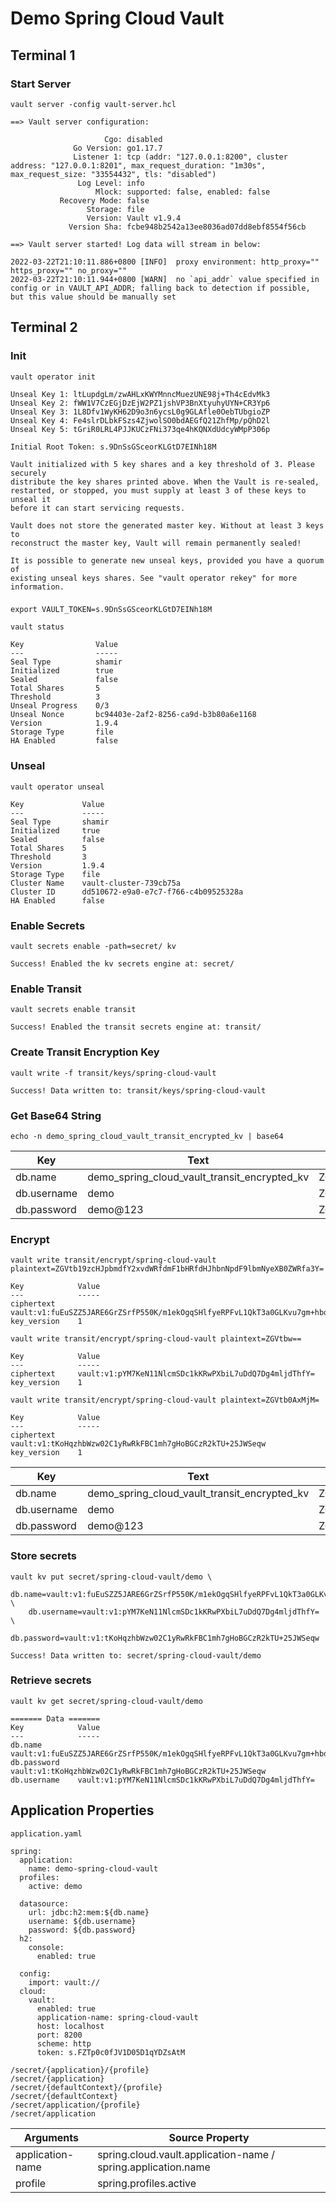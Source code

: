 # Demo Spring Cloud Vault

## Terminal 1

### Start Server
`vault server -config vault-server.hcl`

```
==> Vault server configuration:

                     Cgo: disabled
              Go Version: go1.17.7
              Listener 1: tcp (addr: "127.0.0.1:8200", cluster address: "127.0.0.1:8201", max_request_duration: "1m30s", max_request_size: "33554432", tls: "disabled")
               Log Level: info
                   Mlock: supported: false, enabled: false
           Recovery Mode: false
                 Storage: file
                 Version: Vault v1.9.4
             Version Sha: fcbe948b2542a13ee8036ad07dd8ebf8554f56cb

==> Vault server started! Log data will stream in below:

2022-03-22T21:10:11.886+0800 [INFO]  proxy environment: http_proxy="" https_proxy="" no_proxy=""
2022-03-22T21:10:11.944+0800 [WARN]  no `api_addr` value specified in config or in VAULT_API_ADDR; falling back to detection if possible, but this value should be manually set
```


## Terminal 2

### Init

`vault operator init`

```
Unseal Key 1: ltLupdgLm/zwAHLxKWYMnncMuezUNE98j+Th4cEdvMk3
Unseal Key 2: fWW1V7CzEGjDzEjW2PZ1jshVP3BnXtyuhyUYN+CR3Yp6
Unseal Key 3: 1L8Dfv1WyKH62D9o3n6ycsL0g9GLAfle0OebTUbgioZP
Unseal Key 4: Fe4slrDLbkFSzs4ZjwolSO0bdAEGfQ21ZhfMp/pQhD2l
Unseal Key 5: tGriR0LRL4PJJKUCzFNi373qe4hKQNXdUdcyWMpP306p

Initial Root Token: s.9DnSsGSceorKLGtD7EINh18M

Vault initialized with 5 key shares and a key threshold of 3. Please securely
distribute the key shares printed above. When the Vault is re-sealed,
restarted, or stopped, you must supply at least 3 of these keys to unseal it
before it can start servicing requests.

Vault does not store the generated master key. Without at least 3 keys to
reconstruct the master key, Vault will remain permanently sealed!

It is possible to generate new unseal keys, provided you have a quorum of
existing unseal keys shares. See "vault operator rekey" for more information.
```

### 
`export VAULT_TOKEN=s.9DnSsGSceorKLGtD7EINh18M`

`vault status`

```
Key                Value
---                -----
Seal Type          shamir
Initialized        true
Sealed             false
Total Shares       5
Threshold          3
Unseal Progress    0/3
Unseal Nonce       bc94403e-2af2-8256-ca9d-b3b80a6e1168
Version            1.9.4
Storage Type       file
HA Enabled         false
```


### Unseal

`vault operator unseal`

```
Key             Value
---             -----
Seal Type       shamir
Initialized     true
Sealed          false
Total Shares    5
Threshold       3
Version         1.9.4
Storage Type    file
Cluster Name    vault-cluster-739cb75a
Cluster ID      dd510672-e9a0-e7c7-f766-c4b09525328a
HA Enabled      false
```

### Enable Secrets
`vault secrets enable -path=secret/ kv`

```
Success! Enabled the kv secrets engine at: secret/
```

### Enable Transit

`vault secrets enable transit`

```
Success! Enabled the transit secrets engine at: transit/
```

### Create Transit Encryption Key
`vault write -f transit/keys/spring-cloud-vault`

```
Success! Data written to: transit/keys/spring-cloud-vault
```

### Get Base64 String

`echo -n demo_spring_cloud_vault_transit_encrypted_kv | base64`

| Key | Text | Base64 |
|-----|------|--------|
| db.name     | demo_spring_cloud_vault_transit_encrypted_kv | ZGVtb19zcHJpbmdfY2xvdWRfdmF1bHRfdHJhbnNpdF9lbmNyeXB0ZWRfa3Y= |
| db.username | demo | ZGVtbw== |
| db.password | demo@123 | ZGVtb0AxMjM= |


### Encrypt
`vault write transit/encrypt/spring-cloud-vault plaintext=ZGVtb19zcHJpbmdfY2xvdWRfdmF1bHRfdHJhbnNpdF9lbmNyeXB0ZWRfa3Y=`

```
Key            Value
---            -----
ciphertext     vault:v1:fuEuSZZ5JARE6GrZSrfP550K/m1ekOgqSHlfyeRPFvL1QkT3a0GLKvu7gm+hbdlXfkWBXhaOGLfe3sbKhGNJqceZvgbSDtb1
key_version    1
```

`vault write transit/encrypt/spring-cloud-vault plaintext=ZGVtbw==`

```
Key            Value
---            -----
ciphertext     vault:v1:pYM7KeN11NlcmSDc1kKRwPXbiL7uDdQ7Dg4mljdThfY=
key_version    1
```

`vault write transit/encrypt/spring-cloud-vault plaintext=ZGVtb0AxMjM=`

```
Key            Value
---            -----
ciphertext     vault:v1:tKoHqzhbWzw02C1yRwRkFBC1mh7gHoBGCzR2kTU+25JWSeqw
key_version    1
```


| Key | Text | Base64 | Transit Encrypted |
|-----|------|--------|-------------------|
| db.name     | demo_spring_cloud_vault_transit_encrypted_kv | ZGVtb19zcHJpbmdfY2xvdWRfdmF1bHRfdHJhbnNpdF9lbmNyeXB0ZWRfa3Y= | v1:fuEuSZZ5JARE6GrZSrfP550K/m1ekOgqSHlfyeRPFvL1QkT3a0GLKvu7gm+hbdlXfkWBXhaOGLfe3sbKhGNJqceZvgbSDtb1 |
| db.username | demo | ZGVtbw== | vault:v1:pYM7KeN11NlcmSDc1kKRwPXbiL7uDdQ7Dg4mljdThfY= |
| db.password | demo@123 | ZGVtb0AxMjM= | vault:v1:tKoHqzhbWzw02C1yRwRkFBC1mh7gHoBGCzR2kTU+25JWSeqw |



### Store secrets

```
vault kv put secret/spring-cloud-vault/demo \
    db.name=vault:v1:fuEuSZZ5JARE6GrZSrfP550K/m1ekOgqSHlfyeRPFvL1QkT3a0GLKvu7gm+hbdlXfkWBXhaOGLfe3sbKhGNJqceZvgbSDtb1 \
    db.username=vault:v1:pYM7KeN11NlcmSDc1kKRwPXbiL7uDdQ7Dg4mljdThfY= \
    db.password=vault:v1:tKoHqzhbWzw02C1yRwRkFBC1mh7gHoBGCzR2kTU+25JWSeqw
```

```
Success! Data written to: secret/spring-cloud-vault/demo
```

### Retrieve secrets

`vault kv get secret/spring-cloud-vault/demo`

```
======= Data =======
Key            Value
---            -----
db.name        vault:v1:fuEuSZZ5JARE6GrZSrfP550K/m1ekOgqSHlfyeRPFvL1QkT3a0GLKvu7gm+hbdlXfkWBXhaOGLfe3sbKhGNJqceZvgbSDtb1
db.password    vault:v1:tKoHqzhbWzw02C1yRwRkFBC1mh7gHoBGCzR2kTU+25JWSeqw
db.username    vault:v1:pYM7KeN11NlcmSDc1kKRwPXbiL7uDdQ7Dg4mljdThfY=
```




## Application Properties

`application.yaml`

```
spring:
  application:
    name: demo-spring-cloud-vault
  profiles:
    active: demo

  datasource:
    url: jdbc:h2:mem:${db.name}
    username: ${db.username}
    password: ${db.password}
  h2:
    console:
      enabled: true
  
  config:
    import: vault://
  cloud:
    vault:
      enabled: true
      application-name: spring-cloud-vault
      host: localhost
      port: 8200
      scheme: http
      token: s.FZTp0c0fJV1D05D1qYDZsAtM
```


```
/secret/{application}/{profile}
/secret/{application}
/secret/{defaultContext}/{profile}
/secret/{defaultContext}
/secret/application/{profile}
/secret/application
```

| Arguments           | Source Property |
|----------------------|-------|
| application-name         | spring.cloud.vault.application-name / spring.application.name |
| profile                  | spring.profiles.active |

